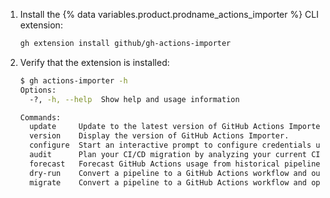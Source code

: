 1. Install the {% data variables.product.prodname_actions_importer %} CLI extension:

   ```bash copy
   gh extension install github/gh-actions-importer
   ```

1. Verify that the extension is installed:

   ```bash
   $ gh actions-importer -h
   Options:
     -?, -h, --help  Show help and usage information

   Commands:
     update     Update to the latest version of GitHub Actions Importer.
     version    Display the version of GitHub Actions Importer.
     configure  Start an interactive prompt to configure credentials used to authenticate with your CI server(s).
     audit      Plan your CI/CD migration by analyzing your current CI/CD footprint.
     forecast   Forecast GitHub Actions usage from historical pipeline utilization.
     dry-run    Convert a pipeline to a GitHub Actions workflow and output its yaml file.
     migrate    Convert a pipeline to a GitHub Actions workflow and open a pull request with the changes.
   ```
